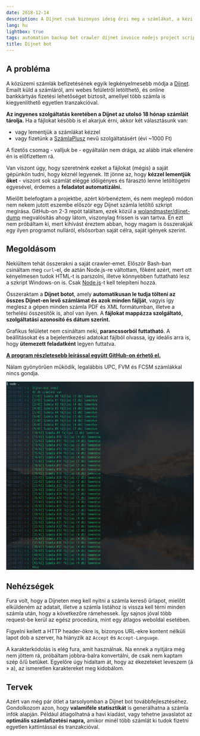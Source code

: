 ```yaml
---
date: 2018-12-14
description: A Díjnet csak bizonyos ideig őrzi meg a számlákat, a kézi lementés pedig fárasztó dolog. Szerencsére a feladat könnyen automatizálható, írtam rá egy szkriptet Node.js-ben. :)
lang: hu
lightbox: true
tags: automation backup bot crawler díjnet invoice nodejs project script
title: Díjnet bot
---
```


## A probléma

A közüzemi számlák befizetésének egyik legkényelmesebb módja a [Díjnet](https://www.dijnet.hu/). Emailt küld a számláról, ami webes felületről letölthető, és online bankkártyás fizetési lehetőséget biztosít, amellyel több számla is kiegyenlíthető egyetlen tranzakcióval.

**Az ingyenes szolgáltatás keretében a Díjnet az utolsó 18 hónap számláit tárolja.** Ha a fájlokat később is el akarjuk érni, akkor két választásunk van:

-   vagy lementjük a számlákat kézzel
-   vagy fizetünk a [SzámlaPlusz](https://www.dijnet.hu/ekonto/docs/hu/szamlaplusz_tajekoztato.pdf) nevű szolgáltatásért (évi ~1000 Ft)

A fizetős csomag - valljuk be - egyáltalán nem drága, az alább írtak ellenére én is előfizettem rá.

Van viszont úgy, hogy szeretnénk ezeket a fájlokat (mégis) a saját gépünkön tudni, hogy kéznél legyenek. Itt jönne az, hogy **kézzel lementjük őket** - viszont sok számlát eléggé időigényes és fárasztó lenne letöltögetni egyesével, érdemes a **feladatot automatizálni.**

Mielőtt belefogtam a projektbe, azért körbenéztem, és nem meglepő módon nem nekem jutott eszembe először egy Díjnet számla letöltő szkript megírása. GitHub-on 2-3 repót találtam, ezek közül a [wolandmaster/dijnet-dump](https://github.com/wolandmaster/dijnet-dump) megvalósítás ahogy látom, viszonylag frissen is van tartva. Én ezt nem próbáltam ki, mert kihívást éreztem abban, hogy magam is összerakjak egy ilyen programot nulláról, elsősorban saját célra, saját igények szerint.

## Megoldásom

Nekiültem tehát összerakni a saját crawler-emet. Először Bash-ban csináltam meg `curl`-el, de aztán Node.js-re váltottam, főként azért, mert ott kényelmesen tudok HTML-t is parszolni, illetve könnyebben futtatható lesz a szkript Windows-on is. Csak [Node.js](https://nodejs.org/en/)-t kell telepíteni hozzá.

Összeraktam a **Díjnet botot**, amely **automatikusan le tudja tölteni az összes Díjnet-en levő számlámat és azok minden fájlját**, vagyis így meglesz a gépen minden számla PDF és XML formátumban, illetve a terhelési összesítők is, ahol van ilyen. A **fájlokat mappázza szolgáltató, szolgáltatási azonosító és dátum szerint.**

Grafikus felületet nem csináltam neki, **parancssorból futtatható**. A beállításokat és a bejelentkezési adatokat fájlból olvassa, így ideális arra is, hogy **ütemezett feladatként** legyen futtatva.

**[A program részletesebb leírással együtt GitHub-on érhető el.](https://github.com/juzraai/dijnet-bot/)**

Nálam gyönyörűen működik, legalábbis UPC, FVM és FCSM számlákkal nincs gondja.

[![Díjnet bot futás](/assets/dijnet-bot/dijnet-bot-run.png)](/assets/dijnet-bot/dijnet-bot-run.png)

## Nehézségek

Fura volt, hogy a Díjneten meg kell nyitni a számla kereső űrlapot, mielőtt elküldeném az adatait, illetve a számla listához is vissza kell térni minden számla után, hogy a következőre rámehessek. Így sajnos jóval több request-be kerül az egész procedúra, mint egy átlagos weboldal esetében.

Figyelni kellett a HTTP header-ökre is, bizonyos URL-ekre kontent nélküli lapot dob a szerver, ha hiányzik az `Accept` és `Accept-Language`.

A karakterkódolás is elég fura, amit használnak. Na ennek a nyitjára még nem jöttem rá, próbáltam jobbra-balra konvertálni, de csak nem kaptam szép ő/ű betűket. Egyelőre úgy hidaltam át, hogy az ékezeteket leveszem (á &raquo; a), az ismeretlen karaktereket meg kidobálom.

## Tervek

Azért van még pár ötlet a tarsolyomban a Díjnet bot továbbfejlesztéséhez. Gondolkozom azon, hogy **valamiféle statisztikát** is generálhatna a számla infók alapján. Például átlagolhatná a havi kiadást, vagy tehetne javaslatot az **optimális számlafizetési napra,** amikor minél több számlát ki tudok fizetni egyetlen kattintással és tranzakcióval.
